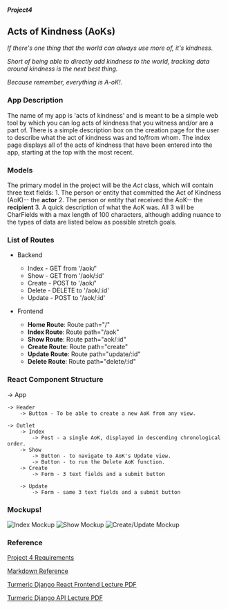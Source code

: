 ##### Project4
## Acts of Kindness (AoKs)

_If there's one thing that the world can always use more of, it's kindness._

_Short of being able to directly add kindness to the world, tracking data around kindness is the next best thing._

_Because remember, everything is A-oK!._


### App Description
  The name of my app is 'acts of kindness' and is meant to be a simple web tool by which you can log acts of kindness that you witness and/or are a part of.
  There is a simple description box on the creation page for the user to describe what the act of kindness was and to/from whom.
  The index page displays all of the acts of kindness that have been entered into the app, starting at the top with the most recent.

### Models
  The primary model in the project will be the _Act_ class, which will contain three text fields:
    1. The person or entity that committed the Act of Kindness (AoK)-- the **actor**
    2. The person or entity that received the AoK-- the **recipient**
    3. A quick description of what the AoK was.
  All 3 will be CharFields with a max length of 100 characters, although adding nuance to the types of data are listed below as possible stretch goals.

### List of Routes
  * Backend
    *   Index - GET from '/aok/'
    *   Show - GET from '/aok/:id'
    *   Create - POST to '/aok/'
    *   Delete - DELETE to '/aok/:id'
    *   Update - POST to '/aok/:id'
 
  * Frontend
    *   **Home Route**: Route path="/"
    *   **Index Route**: Route path="/aok"
    *   **Show Route**: Route path="aok/:id"
    *   **Create Route**: Route path="create"
    *   **Update Route**: Route path="update/:id"
    *   **Delete Route**: Route path="delete/:id"
        
### React Component Structure

-> App

 	-> Header
		-> Button - To be able to create a new AoK from any view.
	
	-> Outlet
		-> Index
			-> Post - a single AoK, displayed in descending chronological order.
		-> Show 
			-> Button - to navigate to AoK's Update view.
			-> Button - to run the Delete AoK function.
		-> Create
			-> Form - 3 text fields and a submit button
	
		-> Update
			-> Form - same 3 text fields and a submit button


### Mockups!

![Index Mockup](https://i.imgur.com/MJB3LNp.png)
![Show Mockup](https://i.imgur.com/teGcqxp.png)
![Create/Update Mockup](https://i.imgur.com/TIZSBBE.png)

### Reference
[Project 4 Requirements](https://turmeric.seircohort.com/unit-projects/unit-four-project-requirements/)

[Markdown Reference](https://www.seevividly.com/images/Markdown_Reference.png)

[Turmeric Django React Frontend Lecture PDF](https://turmeric.seircohort.com/second-language/week-22/day-2/lecture-materials/react)

[Turmeric Django API Lecture PDF](https://turmeric.seircohort.com/second-language/week-22/day-1/lecture-materials/djangoapi)
